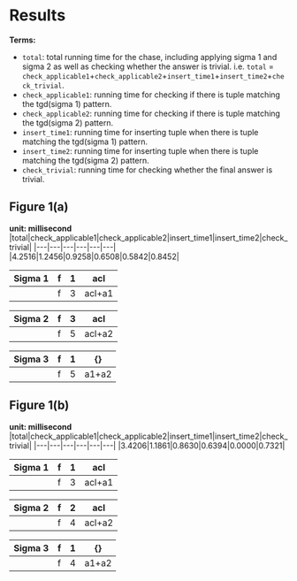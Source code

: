 

# Results

**Terms:**
- `total`: total running time for the chase, including applying sigma 1 and sigma 2 as well as checking whether the answer is trivial. i.e. `total` = `check_applicable1`+`check_applicable2`+`insert_time1`+`insert_time2`+`check_trivial`.
- `check_applicable1`: running time for checking if there is tuple matching the tgd(sigma 1) pattern.
- `check_applicable2`: running time for checking if there is tuple matching the tgd(sigma 2) pattern.
- `insert_time1`: running time for inserting tuple when there is tuple matching the tgd(sigma 1) pattern.
- `insert_time2`: running time for inserting tuple when there is tuple matching the tgd(sigma 2) pattern.
- `check_trivial`: running time for checking whether the final answer is trivial.

## Figure 1(a)

**unit: millisecond**
|total|check_applicable1|check_applicable2|insert_time1|insert_time2|check_trivial|
|---|---|---|---|---|---|
|4.2516|1.2456|0.9258|0.6508|0.5842|0.8452|

|Sigma 1| f | 1 | acl|
|---|---|---|---|
||f|3|acl+a1|

|Sigma 2| f | 3 | acl|
|---|---|---|---|
||f|5|acl+a2|

|Sigma 3| f |1 | {}|
|---|---|---|---|
||f|5|a1+a2|

## Figure 1(b)
**unit: millisecond**
|total|check_applicable1|check_applicable2|insert_time1|insert_time2|check_trivial|
|---|---|---|---|---|---|
|3.4206|1.1861|0.8630|0.6394|0.0000|0.7321|

|Sigma 1| f | 1 | acl|
|---|---|---|---|
||f|3|acl+a1|

|Sigma 2| f | 2 | acl|
|---|---|---|---|
||f|4|acl+a2|

|Sigma 3| f |1 | {}|
|---|---|---|---|
||f|4|a1+a2|